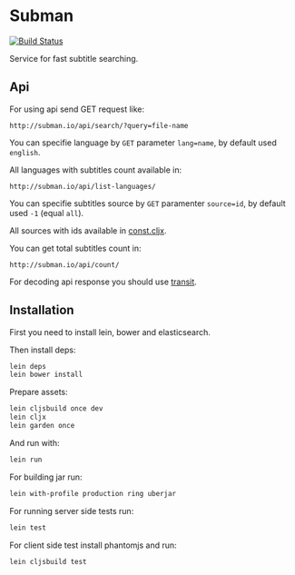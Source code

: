 # Subman
[![Build Status](https://travis-ci.org/nvbn/subman.svg?branch=master)](https://travis-ci.org/nvbn/subman)

Service for fast subtitle searching.

## Api

For using api send GET request like:

    http://subman.io/api/search/?query=file-name

You can specifie language by `GET` parameter `lang=name`, by default used `english`.

All languages with subtitles count available in:

    http://subman.io/api/list-languages/

You can specifie subtitles source by `GET` paramenter `source=id`, by default used `-1` (equal `all`).

All sources with ids available in [const.cljx](https://github.com/nvbn/subman/blob/master/src/cljx/subman/const.cljx).

You can get total subtitles count in:

    http://subman.io/api/count/

For decoding api response you should use [transit](https://github.com/cognitect/transit-clj).

Installation
------------

First you need to install lein, bower and elasticsearch.

Then install deps:

```bash
lein deps
lein bower install
```

Prepare assets:

```bash
lein cljsbuild once dev
lein cljx
lein garden once
```

And run with:

```bash
lein run
```

For building jar run:

```bash
lein with-profile production ring uberjar
```

For running server side tests run:

```bash
lein test
```

For client side test install phantomjs and run:

```bash
lein cljsbuild test
```
